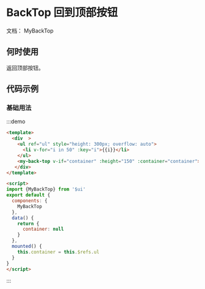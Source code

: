# BackTop 回到顶部按钮

文档：
<api-link href="components/my-back-top">MyBackTop</api-link> 

## 何时使用

返回顶部按钮。

## 代码示例
 

### 基础用法

:::demo
```html
<template>
  <div  >
    <ul ref="ul" style="height: 300px; overflow: auto">
      <li v-for="i in 50" :key="i">{{i}}</li>
    </ul>
    <my-back-top v-if="container" :height="150" :container="container"></my-back-top>
   </div>
</template>

<script>
import {MyBackTop} from '$ui'
export default {
  components: {
    MyBackTop
  },
  data() {
    return {
      container: null
    }
  },
  mounted() {
    this.container = this.$refs.ul
  }
}
</script>

```
:::


